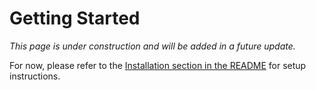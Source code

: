 # Getting Started

*This page is under construction and will be added in a future update.*

For now, please refer to the [Installation section in the README](https://github.com/NNTin/d-back#-installation) for setup instructions.
